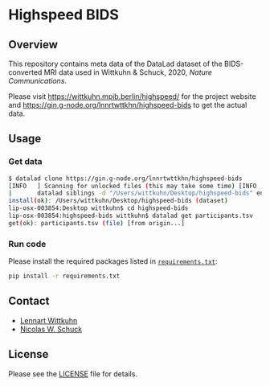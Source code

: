 # Highspeed BIDS

## Overview

This repository contains meta data of the DataLad dataset of the BIDS-converted MRI data used in Wittkuhn & Schuck, 2020, *Nature Communications*.

Please visit https://wittkuhn.mpib.berlin/highspeed/ for the project website and https://gin.g-node.org/lnnrtwttkhn/highspeed-bids to get the actual data.

## Usage

### Get data

```bash
$ datalad clone https://gin.g-node.org/lnnrtwttkhn/highspeed-bids
[INFO   ] Scanning for unlocked files (this may take some time) [INFO   ] access to 1 dataset sibling keeper not auto-enabled, enable with:
| 		datalad siblings -d "/Users/wittkuhn/Desktop/highspeed-bids" enable -s keeper 
install(ok): /Users/wittkuhn/Desktop/highspeed-bids (dataset)
lip-osx-003854:Desktop wittkuhn$ cd highspeed-bids
lip-osx-003854:highspeed-bids wittkuhn$ datalad get participants.tsv
get(ok): participants.tsv (file) [from origin...]
```

### Run code

Please install the required packages listed in [`requirements.txt`](requirements.txt):

```bash
pip install -r requirements.txt
```

## Contact

- [Lennart Wittkuhn](mailto:wittkuhn@mpib-berlin.mpg.de)
- [Nicolas W. Schuck](mailto:schuck@mpib-berlin.mpg.de)

## License

Please see the [LICENSE](LICENSE) file for details.
